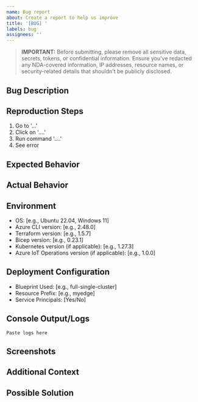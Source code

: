 ```yaml
---
name: Bug report
about: Create a report to help us improve
title: '[BUG] '
labels: bug
assignees: ''
---
```


> **IMPORTANT:** Before submitting, please remove all sensitive data, secrets, tokens, or confidential information. Ensure you've redacted any NDA-covered information, IP addresses, resource names, or security-related details that shouldn't be publicly disclosed.

## Bug Description
<!-- A clear and concise description of what the bug is -->

## Reproduction Steps
<!-- Steps to reproduce the behavior -->
1. Go to '...'
2. Click on '....'
3. Run command '....'
4. See error

## Expected Behavior
<!-- A clear and concise description of what you expected to happen -->

## Actual Behavior
<!-- What actually happened, including error messages and logs if applicable -->

## Environment
<!-- Please complete the following information -->
- OS: [e.g., Ubuntu 22.04, Windows 11]
- Azure CLI version: [e.g., 2.48.0]
- Terraform version: [e.g., 1.5.7]
- Bicep version: [e.g., 0.23.1]
- Kubernetes version (if applicable): [e.g., 1.27.3]
- Azure IoT Operations version (if applicable): [e.g., 1.0.0]

## Deployment Configuration
<!-- If applicable, include information about your deployment configuration -->
- Blueprint Used: [e.g., full-single-cluster]
- Resource Prefix: [e.g., myedge]
- Service Principals: [Yes/No]

## Console Output/Logs
<!-- If applicable, add console output or logs to help explain your problem -->
```text
Paste logs here
```

## Screenshots
<!-- If applicable, add screenshots to help explain your problem -->

## Additional Context
<!-- Add any other context about the problem here -->

## Possible Solution
<!-- If you have suggestions on how to fix the issue, please describe them here -->
